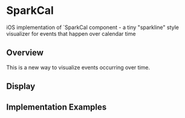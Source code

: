 # SparkCal
iOS implementation of `SparkCal component - a tiny "sparkline" style visualizer for events that happen over calendar time

## Overview

This is a new way to visualize events occurring over time.

## Display

## Implementation Examples

